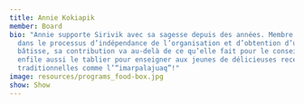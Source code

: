 ```yaml
---
title: Annie Kokiapik
member: Board
bio: "Annie supporte Sirivik avec sa sagesse depuis des années. Membre influent
  dans le processus d’indépendance de l’organisation et d’obtention d’une
  bâtisse, sa contribution va au-delà de ce qu’elle fait pour le conseil: elle
  enfile aussi le tablier pour enseigner aux jeunes de délicieuses recettes
  traditionnelles comme l’“imarpalajuaq”!"
image: resources/programs_food-box.jpg
show: Show
---
```

